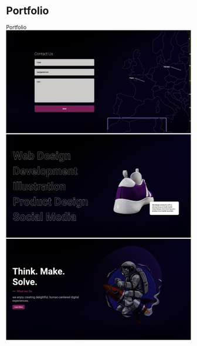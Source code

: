 # Portfolio
Portfolio 
![name-of-you-image](public/img/h1.png)
![name-of-you-image](public/img/h2.png)
![name-of-you-image](public/img/h3.png)
